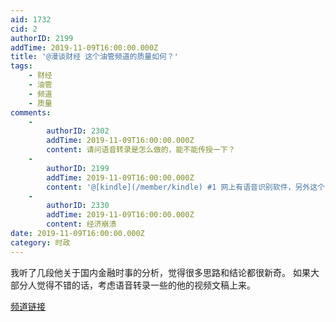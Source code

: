 ```yaml
---
aid: 1732
cid: 2
authorID: 2199
addTime: 2019-11-09T16:00:00.000Z
title: '@漫谈财经 这个油管频道的质量如何？'
tags:
    - 财经
    - 油管
    - 频道
    - 质量
comments:
    -
        authorID: 2302
        addTime: 2019-11-09T16:00:00.000Z
        content: 请问语音转录是怎么做的，能不能传授一下？
    -
        authorID: 2199
        addTime: 2019-11-09T16:00:00.000Z
        content: '@[kindle](/member/kindle) #1 网上有语音识别软件，另外这个活其实不轻松，特别是后期校对工作。'
    -
        authorID: 2330
        addTime: 2019-11-09T16:00:00.000Z
        content: 经济崩溃
date: 2019-11-09T16:00:00.000Z
category: 时政
---
```


我听了几段他关于国内金融时事的分析，觉得很多思路和结论都很新奇。 如果大部分人觉得不错的话，考虑语音转录一些的他的视频文稿上来。

[频道链接](https://www.youtube.com/channel/UC9AODB8HvRTuWJfH_896TiQ/videos)
